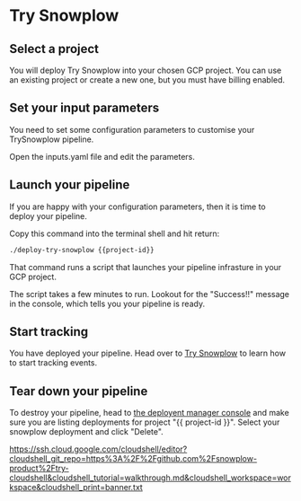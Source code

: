 # Try Snowplow

## Select a project

You will deploy Try Snowplow into your chosen GCP project.  You can use an existing project or create a new one, but you must have billing enabled.

<walkthrough-project-setup billing="true"></walkthrough-project-setup>

## Set your input parameters

You need to set some configuration parameters to customise your TrySnowplow pipeline.

Open the <walkthrough-editor-open-file filePath="./inputs.yaml">inputs.yaml</walkthrough-editor-open-file> file and edit the parameters.


## Launch your pipeline

If you are happy with your configuration parameters, then it is time to deploy your pipeline.

Copy this command into the terminal shell and hit return:

```sh
./deploy-try-snowplow {{project-id}}
```

That command runs a script that launches your pipeline infrasture in your GCP project.

The script takes a few minutes to run.  Lookout for the "Success!!" message in the console, which tells you your pipeline is ready.

## Start tracking

You have deployed your pipeline.  Head over to [Try Snowplow](https://try.snowplowanalytics.com/) to learn how to start tracking events.

## Tear down your pipeline

To destroy your pipeline, head to [the deployent manager console](https://console.cloud.google.com/dm/deployments) and make sure you are listing deployments for project "{{ project-id }}".  Select your snowplow deployment and click "Delete".


https://ssh.cloud.google.com/cloudshell/editor?cloudshell_git_repo=https%3A%2F%2Fgithub.com%2Fsnowplow-product%2Ftry-cloudshell&cloudshell_tutorial=walkthrough.md&cloudshell_workspace=workspace&cloudshell_print=banner.txt
